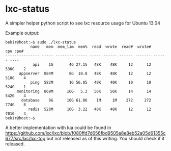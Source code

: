 lxc-status
==========

A simpler helper python script to see lxc resource usage for Ubuntu 13.04

Example output:

    bekir@host:~$ sudo ./lxc-status
               name   mem  mem_lim  mem%  read  wrote  read#  wrote#    cpu cpu#
    --------------- ----- -------- ----- ----- ------ ------ ------- ------ ----
                api    1G       4G 27.15   48K    48K     12      12   530G    2
          appserver  884M       8G  10.8   48K    48K     12      12   510G    4
               ping  582M       1G 56.85   40K    40K     10      10   524G    1
         monitoring  869M      16G   5.3   56K    56K     14      14   542G    4
           database    9G      16G 61.06    1M     1M    272     272   774G    8
              redis  528M      16G  3.22   48K    48K     12      12   701G    4
    bekir@host:~$ 


A better implementation with lua could be found in
https://github.com/lxc/lxc/blob/f080ffd7d656fbd9505a8e8eb52a05d61355c677/src/lxc/lxc-top 
but not released as of this writing. You should check if it released.
